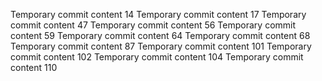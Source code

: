 Temporary commit content 14
Temporary commit content 17
Temporary commit content 47
Temporary commit content 56
Temporary commit content 59
Temporary commit content 64
Temporary commit content 68
Temporary commit content 87
Temporary commit content 101
Temporary commit content 102
Temporary commit content 104
Temporary commit content 110
